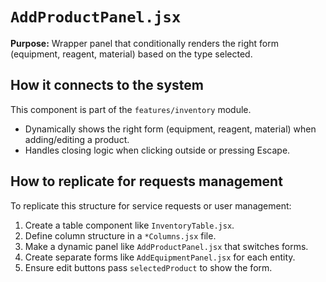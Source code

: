 # `AddProductPanel.jsx`

**Purpose:** Wrapper panel that conditionally renders the right form (equipment, reagent, material) based on the type selected.

## How it connects to the system
This component is part of the `features/inventory` module.

- Dynamically shows the right form (equipment, reagent, material) when adding/editing a product.
- Handles closing logic when clicking outside or pressing Escape.

## How to replicate for requests management
To replicate this structure for service requests or user management:
1. Create a table component like `InventoryTable.jsx`.
2. Define column structure in a `*Columns.jsx` file.
3. Make a dynamic panel like `AddProductPanel.jsx` that switches forms.
4. Create separate forms like `AddEquipmentPanel.jsx` for each entity.
5. Ensure edit buttons pass `selectedProduct` to show the form.

